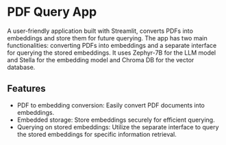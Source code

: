# PDF Query App
A user-friendly application built with Streamlit, converts PDFs into embeddings and store them for future querying. 
The app has two main functionalities: converting PDFs into embeddings and a separate interface for querying the stored embeddings. 
It uses Zephyr-7B for the LLM model and Stella for the embedding model and Chroma DB for the vector database.

## Features
- PDF to embedding conversion: Easily convert PDF documents into embeddings.
- Embedded storage: Store embeddings securely for efficient querying.
- Querying on stored embeddings: Utilize the separate interface to query the stored embeddings for specific information retrieval.
